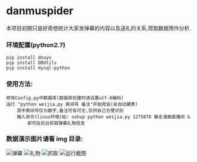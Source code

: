 # danmuspider

本项目初期只是好奇想统计大家发弹幕的内容以及送礼的关系,爬取数据用作分析.



### 环境配置(python2.7)
	pip install douyu
	pip install DBUtils
	pip install mysql-python


### 使用方法:

	修改Config.py中数据库(数据库创建时请设置utf-8编码)
	运行 "python weijia.py 房间号 备注"开始爬虫(会自动建表)
		其中房间号仅为数字,备注可有可无,仅供自己方便识别
		输入命令(linux环境)如: nohup python weijia.py 1275878 暴走漫画直播间 &
		    即可在后台抓取弹幕礼物信息

### 数据演示图片请看 img 目录:

![弹幕](https://coding.net/u/yanweijia/p/danmuspider/git/raw/master/img/chatpic.png)
![礼物](https://coding.net/u/yanweijia/p/danmuspider/git/raw/master/img/giftpic.png)
![抓取](https://coding.net/u/yanweijia/p/danmuspider/git/raw/master/img/shell.png)
![运行截图](https://coding.net/u/yanweijia/p/danmuspider/git/raw/master/img/run.png)